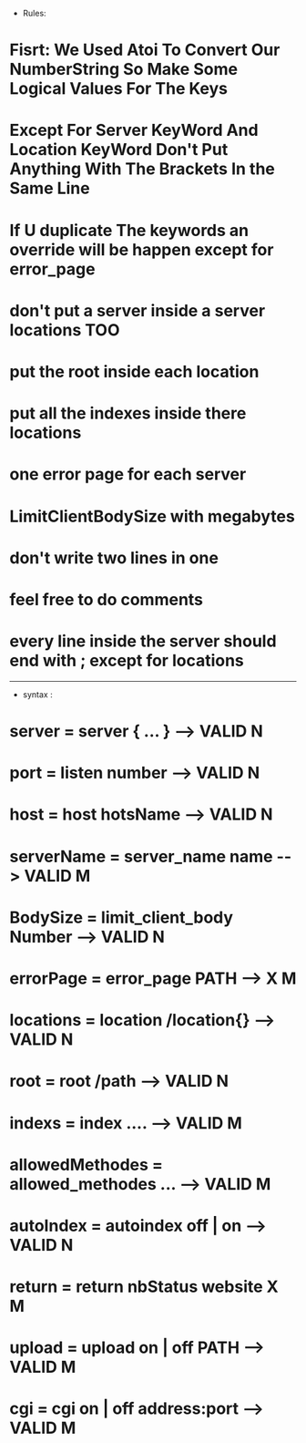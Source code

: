 - Rules:
# Fisrt: We Used Atoi To Convert Our NumberString So Make Some Logical Values For The Keys
# Except For Server KeyWord And Location KeyWord Don't Put Anything With The Brackets In the Same Line
# If U duplicate The keywords an override will be happen except for error_page
# don't put a server inside a server locations TOO
# put the root inside each location
# put all the indexes inside there locations
# one error page for each server
# LimitClientBodySize with megabytes
# don't write two lines in one
# feel free to do comments
# every line inside the server should end with ; except for locations
__________________________________________________________

- syntax :
# server = server { ... } --> VALID N
# port = listen number --> VALID N
# host = host hotsName --> VALID N
# serverName = server_name name --> VALID M
# BodySize = limit_client_body Number --> VALID N
# errorPage = error_page PATH --> X M

# locations = location /location{} --> VALID N
# root = root /path --> VALID N
# indexs = index .... --> VALID M
# allowedMethodes = allowed_methodes ... --> VALID M
# autoIndex = autoindex off | on --> VALID N
# return = return nbStatus website X M
# upload = upload on | off PATH --> VALID M
# cgi = cgi on | off address:port --> VALID M